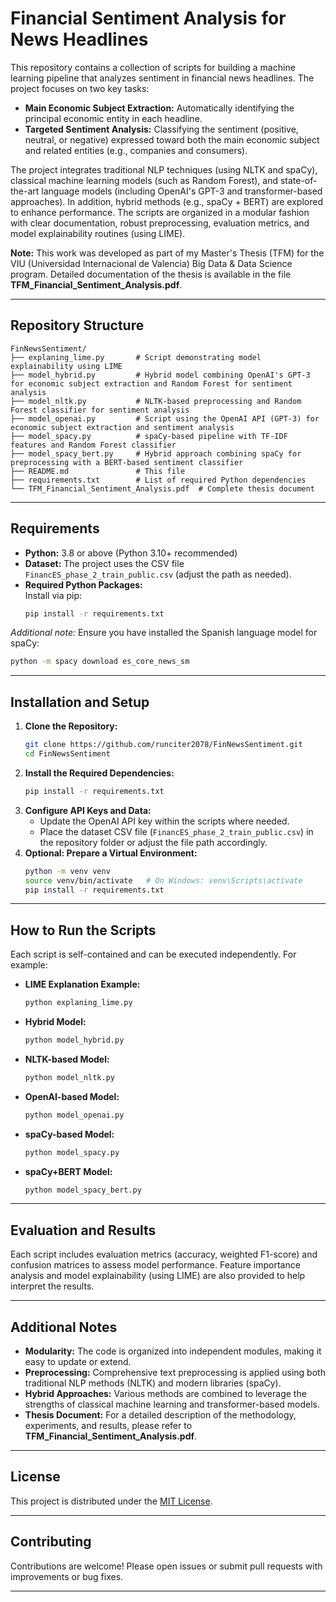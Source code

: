 # Financial Sentiment Analysis for News Headlines

This repository contains a collection of scripts for building a machine learning pipeline that analyzes sentiment in financial news headlines. The project focuses on two key tasks:

- **Main Economic Subject Extraction:** Automatically identifying the principal economic entity in each headline.
- **Targeted Sentiment Analysis:** Classifying the sentiment (positive, neutral, or negative) expressed toward both the main economic subject and related entities (e.g., companies and consumers).

The project integrates traditional NLP techniques (using NLTK and spaCy), classical machine learning models (such as Random Forest), and state-of-the-art language models (including OpenAI's GPT-3 and transformer-based approaches). In addition, hybrid methods (e.g., spaCy + BERT) are explored to enhance performance. The scripts are organized in a modular fashion with clear documentation, robust preprocessing, evaluation metrics, and model explainability routines (using LIME).

**Note:** This work was developed as part of my Master's Thesis (TFM) for the VIU (Universidad Internacional de Valencia) Big Data & Data Science program. Detailed documentation of the thesis is available in the file **TFM_Financial_Sentiment_Analysis.pdf**.

---

## Repository Structure

```
FinNewsSentiment/
├── explaning_lime.py       # Script demonstrating model explainability using LIME
├── model_hybrid.py         # Hybrid model combining OpenAI's GPT-3 for economic subject extraction and Random Forest for sentiment analysis
├── model_nltk.py           # NLTK-based preprocessing and Random Forest classifier for sentiment analysis
├── model_openai.py         # Script using the OpenAI API (GPT-3) for economic subject extraction and sentiment analysis
├── model_spacy.py          # spaCy-based pipeline with TF-IDF features and Random Forest classifier
├── model_spacy_bert.py     # Hybrid approach combining spaCy for preprocessing with a BERT-based sentiment classifier
├── README.md               # This file
├── requirements.txt        # List of required Python dependencies
└── TFM_Financial_Sentiment_Analysis.pdf  # Complete thesis document
```

---

## Requirements

- **Python:** 3.8 or above (Python 3.10+ recommended)
- **Dataset:** The project uses the CSV file `FinancES_phase_2_train_public.csv` (adjust the path as needed).
- **Required Python Packages:**  
  Install via pip:
  ```bash
  pip install -r requirements.txt
  ```

*Additional note:* Ensure you have installed the Spanish language model for spaCy:
```bash
python -m spacy download es_core_news_sm
```

---

## Installation and Setup

1. **Clone the Repository:**
   ```bash
   git clone https://github.com/runciter2078/FinNewsSentiment.git
   cd FinNewsSentiment
   ```
2. **Install the Required Dependencies:**
   ```bash
   pip install -r requirements.txt
   ```
3. **Configure API Keys and Data:**
   - Update the OpenAI API key within the scripts where needed.
   - Place the dataset CSV file (`FinancES_phase_2_train_public.csv`) in the repository folder or adjust the file path accordingly.
4. **Optional: Prepare a Virtual Environment:**
   ```bash
   python -m venv venv
   source venv/bin/activate   # On Windows: venv\Scripts\activate
   pip install -r requirements.txt
   ```

---

## How to Run the Scripts

Each script is self-contained and can be executed independently. For example:
- **LIME Explanation Example:**
  ```bash
  python explaning_lime.py
  ```
- **Hybrid Model:**
  ```bash
  python model_hybrid.py
  ```
- **NLTK-based Model:**
  ```bash
  python model_nltk.py
  ```
- **OpenAI-based Model:**
  ```bash
  python model_openai.py
  ```
- **spaCy-based Model:**
  ```bash
  python model_spacy.py
  ```
- **spaCy+BERT Model:**
  ```bash
  python model_spacy_bert.py
  ```

---

## Evaluation and Results

Each script includes evaluation metrics (accuracy, weighted F1-score) and confusion matrices to assess model performance. Feature importance analysis and model explainability (using LIME) are also provided to help interpret the results.

---

## Additional Notes

- **Modularity:** The code is organized into independent modules, making it easy to update or extend.
- **Preprocessing:** Comprehensive text preprocessing is applied using both traditional NLP methods (NLTK) and modern libraries (spaCy).
- **Hybrid Approaches:** Various methods are combined to leverage the strengths of classical machine learning and transformer-based models.
- **Thesis Document:** For a detailed description of the methodology, experiments, and results, please refer to **TFM_Financial_Sentiment_Analysis.pdf**.

---

## License

This project is distributed under the [MIT License](LICENSE).

---

## Contributing

Contributions are welcome! Please open issues or submit pull requests with improvements or bug fixes.

---

